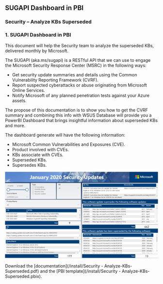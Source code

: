 ## SUGAPI Dashboard in PBI

### Security – Analyze KBs Superseded

### 1.	SUGAPI Dashboard in PBI

This document will help the Security team to analyze the superseded KBs, delivered monthly by Microsoft.

The SUGAPI (aka.ms/sugapi) is a RESTful API that we can use to engage the Microsoft Security Response Center (MSRC) in the following ways: 
- Get security update summaries and details using the Common Vulnerability Reporting Framework (CVRF).
- Report suspected cyberattacks or abuse originating from Microsoft Online Services.
- Notify Microsoft of any planned penetration tests against your Azure assets.

The propose of this documentation is to show you how to get the CVRF summary and combining this info with WSUS Database will provide you a PowerBI Dashboard that brings insightful information about superseded KBs and more. 

The dashboard generate will have the following information:
- Microsoft Common Vulnerabilities and Exposures (CVE).
- Product involved with CVEs.
- KBs associate with CVEs.
- Superseded KBs.
- Supersedes KBs.

![OverviewImage](/install/images/OverviewImage.png)


Download the [documentation](/install/Security - Analyze-KBs-Superseded.pdf) and the [PBI template](/install/Security - Analyze-KBs-Superseded.pbix).

